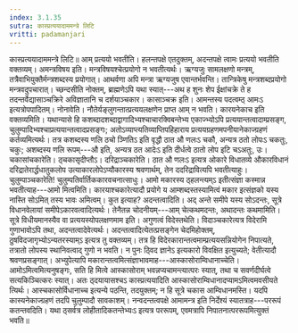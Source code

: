 ```yaml
---
index: 3.1.35
sutra: कास्प्रत्ययादाममन्त्रे लिटि
vritti: padamanjari
---
```


 कास्प्रत्ययादाममन्त्रे लिटि॥ आम् प्रत्ययो भवतीति। हलन्तपक्षे एतदुक्तम्, अदन्तपक्षे त्वामः प्रत्ययो भवतीति वक्तव्यम्। अमन्त्रविषय इति। मन्त्रविषयश्चेत्प्रयोगो न भवतीत्यर्थः। ऋग्यजुः सामलक्षणो मन्त्रम्, तत्रैवाभियुक्तैर्मन्त्रशब्दस्य प्रयोगात्। आथर्वणा अपि मन्त्रा ऋग्यजुष एवान्तर्भवन्ति। तान्त्रिकेषु मन्त्रशब्दप्रयोगो मन्त्रवदुपचारात्। च्छन्दसीति नोक्तम्, ब्राह्मणेऽपि यथा स्यात्---अथ ह शुनः शेप ईक्षांचक्रे ते ह तदन्तर्वेद्यासाञ्चक्रिरे अविज्ञातानि च दर्शयाञ्चकार। कासाञ्चक्र इति। आमन्तस्य पदत्वम्ठ् आमःऽ इत्यत्रोपपादितम्। नोनावेति। नौतेर्यङ्लुगन्तात्प्रत्ययलक्षणेन प्राप्त आम् न भवति। कारयनेकाच इति वक्तव्यमिति। यथान्यासे हि कशब्दादशब्दाद्वागादिभ्यश्चाचारक्विबन्तेभ्य एकाज्भ्योऽपि प्रत्ययान्तत्वादाम्प्रसङ्ग, चुलुम्पादिभ्यश्चाप्रत्ययान्तत्वादप्रसङ्गः; अतोऽव्याप्त्यतिव्याप्तिपहिहाराय प्रत्ययग्रहणमपनीयानेकाज्ग्रहणं कर्तव्यमित्यर्थः। तत्र कशब्दस्य णलि ठचो ञ्णितिऽ इति वृद्धौ ठात औ णलःऽ चकौ, अन्यत्र ठतो लोपःऽ चकतुः, चकुः; अशब्दस्य णलि रूपम्---औ इति, अन्यत्र ठत आदेःऽ इति दीर्धत्वे ठातो लोप इटि चऽअतुः, उः। चकासांचकारेति। ठ्चकासृदीप्तौऽ। दरिद्राञ्चकारेति। ठात औ णलःऽ इत्यत्र ओकारे विधातव्ये औकारविधानं दरिद्रातेरार्द्धधातुकलोप उत्याकारलोपेऽप्यौकारस्य श्रवणार्थम्, तेन ददरिद्रावित्यपि भवतीत्याहुः। चुलुम्पाञ्चकारेति! चुलुम्पतिर्वार्तिककारवचनात्साधुः। आमो मकारस्य ठ्हलन्त्यम्ऽ इतीत्संज्ञा कस्मान्न भवतीत्याह---आमो मित्वमिति। कारयाश्चकारेत्यादौ प्रयोगे य आम्शब्दस्तस्यामित्वं मकार इत्संज्ञको यस्य नास्ति सोऽमित् तस्य भावः अमित्वम्। कुत इत्याह? अदन्तत्वादिति। अद् अन्ते समीपे यस्य सोऽदन्तः, सूत्रे विधानवेलायां समीपेऽकारवत्वादित्यर्थः। तेनैतन्न चोदनीयम्---आम् चेत्कथमदन्तः, अथादन्तः कथमामिति। सूत्रे विधीयमानस्यैव वा प्रत्ययस्योपलक्षणमाम इति। अगुणत्वं विदेस्तथेति। विदाञ्चकारेत्यत्र विदेरामि गुणाभावोऽपि तथा, अदन्तत्वादेवेत्यर्थः। अदन्तत्वादित्येतत्प्रसङ्गेन चेदमिहोक्तम्, ठुषविदजागृभ्योऽन्यतरस्याम्ऽ इत्यत्र तु वक्तव्यम्। तत्र हि विदेरकारान्तत्वमाम्प्रत्ययसन्नियोगेन निपात्यते, तत्रातो लोपस्य स्थानिवत्वाद् गुणो न भवति। न पुनः ठ्विद ज्ञानेऽ इत्यकारो विवक्षित इत्युच्यते; वेतीत्यादौ श्रवणप्रसङ्गात्। अभ्युपेत्यापि मकारान्तत्वमित्संज्ञाभावमाह---आस्कासोराम्विधानाच्चेति। आमोऽमित्वमित्यनुषङ्गः, सति हि मित्वे आस्कासोराम् भवन्नप्यचामन्त्यात्परः स्यात्, तथा च सवर्णदीर्घत्वे सत्यकिञ्चित्करः स्यात्। अतः ठ्दयायासश्चऽ कास्प्रत्ययादिति आस्कासोराम्विधानादप्यामऽमित्वमवसीयते त्यिर्थः। आस्चकासोर्विधानाच्च इत्यन्ये पठन्ति, तदयुक्तम्; न हि सूत्रे चकास आम्विधानमस्ति। यदपि कास्यनेकाज्ग्रहणं तदपि चुलुम्पादौ सावकाशम्। नन्वदन्तत्वपक्षे आमामन्त्र इति निर्देश्यं स्यातत्राह---पररूपं कतन्तवदिति। यथा ठ्सर्वत्र लोहीतादिकतन्तेभ्यःऽ इत्यत्र पररूपम्, एवमत्रापि निपातनात्पररूपमित्युक्तं भवति॥